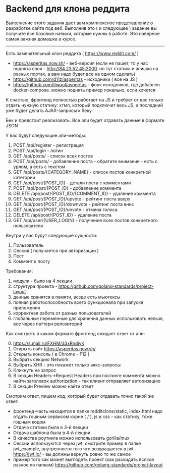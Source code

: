 # Backend для клона реддита

Выполнение этого задания даст вам комплексное представление о разработке сайта под веб. Выполнив это ( и следующее ) задание вы получите все базовые навыки, которые нужны в работе.
Это наверное самая важная домашка в курсе.

-----

Есть замечательный клон реддита ( <https://www.reddit.com/> )

* <https://asperitas.now.sh/> - веб-версия (если не пашет, то у нас поднята своя - http://84.23.52.45:3000. но тут статика и апишка на разных портах, а вам надо будет все на одном сделать)
* <https://github.com/d11z/asperitas> - исходники ( все на JS )
* <https://github.com/jtwool/asperitas> - форк исходников, где добавлен docker-compose. можно поднять пример локально, если хочется

К счастью, фронтенд полностью работает на JS и требует от вас только отдать нужную статику: хтмл, который подключит весь JS, а последний уже будет делать AJAX-запросы к беку.

Бек и предстоит реализовать. Все апи будет отдавать данные в формате JSON

У вас будут следующие апи-методы:

1) POST /api/register - регистрация
2) POST /api/login - логин
3) GET /api/posts/ - список всех постов
4) POST /api/posts/ - добавление поста - обратите внимание - есть с урлом, а есть с текстом
5) GET /api/posts/{CATEGORY_NAME} - список постов конкретной категории
6) GET /api/post/{POST_ID} - детали поста с комментами
7) POST /api/post/{POST_ID} - добавление коммента
8) DELETE /api/post/{POST_ID}/{COMMENT_ID} - удаление коммента
9) GET /api/post/{POST_ID}/upvote - рейтинг поста вверх
10) GET /api/post/{POST_ID}/downvote - рейтинг поста вниз
11) GET /api/post/{POST_ID}/unvote - отмена голоса 
12) DELETE /api/post/{POST_ID} - удаление поста
13) GET /api/user/{USER_LOGIN} - получение всех постов конкретного пользователя

Внутри у вас будут следующие сущности:

1) Пользователь
2) Сессия ( получается при авторизации )
3) Пост
4) Коммент к посту

Требования:

1) модули - было на 4 лекции
2) структура проекта - <https://github.com/golang-standards/project-layout> 
3) данные хранятся в памяти, везде есть мьютексы
4) полная работоспособность всего функционала при запуске приложения
5) корректная работа от разных пользователей
6) глобальные переменные для хранения данных использовать нельзя, все через паттерн репозиторий

Как смотреть в каком формате фронтенд ожидает ответ от апи:

0) <https://s.mail.ru/FXHM/33xRndiyK>
1) Открыть сайт <https://asperitas.now.sh/>
2) Открыть консоль ( в Chrome - F12 )
3) Выбрать секцию Network
4) Выбрать XHR - это покажет только аякс-запросы
5) Кликнуть на запрос
6) В секции Headers->Request Headers при постинге коммента можно найти заголовок authorization - так клиент отправляет авторизацию
7) В секции Preview можно найти ответ

Смотрим ответ, пишем код, который будет отдавать точно такой же ответ.

* фронтенд-часть находится в папке redditclone/static, index.html надо отдать гошным сервисом корне ( / ), js и css - как статику, тоже гошным кодом
* Отдача статики была в 3-й лекции
* Отдача шаблона была в 4-й лекции
* В качестве роутинга можно использовать gorilla/mux
* Сессии используются через jwt, смотрите пример в папке jwt_example, внутренности того что возвращается в jwt - <https://jwt.io/> - вы должны вернуть ровно то же самое
* пример того как может выглядеть проект (как раскидать всякое разное по папкам) <https://github.com/golang-standards/project-layout>
